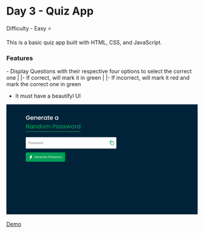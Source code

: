 <h1> Day 3 - Quiz App</h1>

Difficulty - Easy :star:

This is a basic quiz app built with HTML, CSS, and JavaScript. 

<h3>Features</h3>
 - Display Questions with their respective four options to select the correct one
    |
    |- If correct, will mark it in green
    |
    |- If incorrect, will mark it red and mark the correct one in green
 
 - It must have a beautifyl UI

<img src="../images/Show4.png" width="750" alt="Quize App">

<a href="https://basicfrontend.netlify.app/day%203%20quiz%20app/">Demo</a> 


